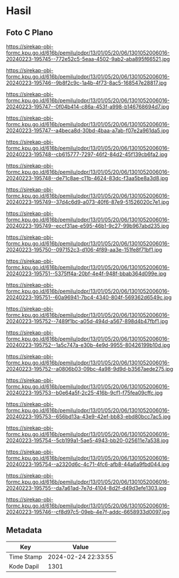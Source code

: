# Hasil

## Foto C Plano

https://sirekap-obj-formc.kpu.go.id/616b/pemilu/pdpr/13/01/05/20/06/1301052006016-20240223-195745--772e52c5-5eaa-4502-9ab2-aba895f66521.jpg

https://sirekap-obj-formc.kpu.go.id/616b/pemilu/pdpr/13/01/05/20/06/1301052006016-20240223-195746--9b8f2c9c-1a4b-4f73-8ac5-168547e28817.jpg

https://sirekap-obj-formc.kpu.go.id/616b/pemilu/pdpr/13/01/05/20/06/1301052006016-20240223-195747--0f04b414-c86a-453f-a998-b146768694d7.jpg

https://sirekap-obj-formc.kpu.go.id/616b/pemilu/pdpr/13/01/05/20/06/1301052006016-20240223-195747--a4beca8d-30bd-4baa-a7ab-f07e2a961da5.jpg

https://sirekap-obj-formc.kpu.go.id/616b/pemilu/pdpr/13/01/05/20/06/1301052006016-20240223-195748--cb615777-7297-46f2-84d2-45f139cb6fa2.jpg

https://sirekap-obj-formc.kpu.go.id/616b/pemilu/pdpr/13/01/05/20/06/1301052006016-20240223-195748--de71c8ae-c11b-4624-83dc-f3aa5be8a3d8.jpg

https://sirekap-obj-formc.kpu.go.id/616b/pemilu/pdpr/13/01/05/20/06/1301052006016-20240223-195749--37d4c6d9-a073-40f6-87e9-51526020c7e1.jpg

https://sirekap-obj-formc.kpu.go.id/616b/pemilu/pdpr/13/01/05/20/06/1301052006016-20240223-195749--eccf31ae-e595-46b1-9c27-99b967abd235.jpg

https://sirekap-obj-formc.kpu.go.id/616b/pemilu/pdpr/13/01/05/20/06/1301052006016-20240223-195750--097152c3-d106-4f89-aa3e-151fe8f71bf1.jpg

https://sirekap-obj-formc.kpu.go.id/616b/pemilu/pdpr/13/01/05/20/06/1301052006016-20240223-195751--5375ff4a-20bf-4e4f-948f-bbab364d099e.jpg

https://sirekap-obj-formc.kpu.go.id/616b/pemilu/pdpr/13/01/05/20/06/1301052006016-20240223-195751--60a96941-7bc4-4340-804f-569362d6549c.jpg

https://sirekap-obj-formc.kpu.go.id/616b/pemilu/pdpr/13/01/05/20/06/1301052006016-20240223-195752--7489f1bc-a05d-494d-a567-898d4b47fbf1.jpg

https://sirekap-obj-formc.kpu.go.id/616b/pemilu/pdpr/13/01/05/20/06/1301052006016-20240223-195752--1a5c747a-e30b-4e9d-9955-80426199b10d.jpg

https://sirekap-obj-formc.kpu.go.id/616b/pemilu/pdpr/13/01/05/20/06/1301052006016-20240223-195752--a0806b03-09bc-4a98-9d9d-b3567aede275.jpg

https://sirekap-obj-formc.kpu.go.id/616b/pemilu/pdpr/13/01/05/20/06/1301052006016-20240223-195753--b0e64a5f-2c25-416b-9cf1-f75fea09cffc.jpg

https://sirekap-obj-formc.kpu.go.id/616b/pemilu/pdpr/13/01/05/20/06/1301052006016-20240223-195753--656bd13a-43e9-42ef-bb83-ebd80bcc7ac5.jpg

https://sirekap-obj-formc.kpu.go.id/616b/pemilu/pdpr/13/01/05/20/06/1301052006016-20240223-195754--5cb199a1-5ae5-4943-bb20-025611e7a538.jpg

https://sirekap-obj-formc.kpu.go.id/616b/pemilu/pdpr/13/01/05/20/06/1301052006016-20240223-195754--a2320d6c-4c71-4fc6-afb8-44a6a9fbd044.jpg

https://sirekap-obj-formc.kpu.go.id/616b/pemilu/pdpr/13/01/05/20/06/1301052006016-20240223-195755--da7a61ad-7e7d-4104-8d2f-d49d3efe1303.jpg

https://sirekap-obj-formc.kpu.go.id/616b/pemilu/pdpr/13/01/05/20/06/1301052006016-20240223-195746--cf8d97c5-09eb-4e7f-addc-6658933d0097.jpg


## Metadata

| Key        | Value               |
| ---------- | ------------------- |
| Time Stamp | 2024-02-24 22:33:55 |
| Kode Dapil | 1301                |



